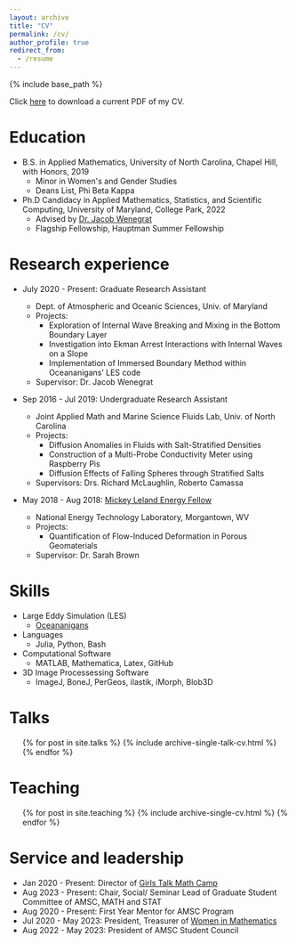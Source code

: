 ```yaml
---
layout: archive
title: "CV"
permalink: /cv/
author_profile: true
redirect_from:
  - /resume
---
```


{% include base_path %}

Click [here](../images/VWC_CV_Redacted.pdf) to download a current PDF of my CV.

Education
======
* B.S. in Applied Mathematics, University of North Carolina, Chapel Hill, with Honors, 2019
  * Minor in Women's and Gender Studies
  * Deans List, Phi Beta Kappa
* Ph.D Candidacy in Applied Mathematics, Statistics, and Scientific Computing, University of Maryland, College Park, 2022
  * Advised by [Dr. Jacob Wenegrat](https://wenegrat.github.io)
  * Flagship Fellowship, Hauptman Summer Fellowship

Research experience
======
* July 2020 - Present: Graduate Research Assistant
  * Dept. of Atmospheric and Oceanic Sciences, Univ. of Maryland
  * Projects:
      * Exploration of Internal Wave Breaking and Mixing in the Bottom Boundary Layer
      * Investigation into Ekman Arrest Interactions with Internal Waves on a Slope
      * Implementation of Immersed Boundary Method within Oceananigans’ LES code
  * Supervisor: Dr. Jacob Wenegrat

* Sep 2016 - Jul 2019: Undergraduate Research Assistant
  * Joint Applied Math and Marine Science Fluids Lab, Univ. of North Carolina
  * Projects:
      * Diffusion Anomalies in Fluids with Salt-Stratified Densities
      * Construction of a Multi-Probe Conductivity Meter using Raspberry Pis
      * Diffusion Effects of Falling Spheres through Stratified Salts
  * Supervisors: Drs. Richard McLaughlin, Roberto Camassa


* May 2018 - Aug 2018: [Mickey Leland Energy Fellow](https://netl.doe.gov/education/internships/MLEF)
  * National Energy Technology Laboratory, Morgantown, WV
  * Projects:
      * Quantification of Flow-Induced Deformation in Porous Geomaterials
  * Supervisor: Dr. Sarah Brown

Skills
======
* Large Eddy Simulation (LES)
  * [Oceananigans](https://clima.github.io/OceananigansDocumentation/stable/)
* Languages
  * Julia, Python, Bash
* Computational Software
  * MATLAB, Mathematica, Latex, GitHub
* 3D Image Processessing Software
  * ImageJ, BoneJ, PerGeos, ilastik, iMorph, Blob3D
     
Talks
======
  <ul>{% for post in site.talks %}
    {% include archive-single-talk-cv.html %}
  {% endfor %}</ul>
  
Teaching
======
  <ul>{% for post in site.teaching %}
    {% include archive-single-cv.html %}
  {% endfor %}</ul>
  
Service and leadership
======
* Jan 2020 - Present: Director of [Girls Talk Math Camp](http://gtm.math.umd.edu)
* Aug 2023 - Present: Chair, Social/ Seminar Lead of Graduate Student Committee of AMSC, MATH and STAT
* Aug 2020 - Present: First Year Mentor for AMSC Program
* Jul 2020 - May 2023: President, Treasurer of [Women in Mathematics](http://wim.math.umd.edu)
* Aug 2022 - May 2023: President of AMSC Student Council

